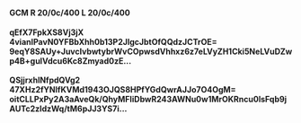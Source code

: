 #### GCM R 20/0c/400 L 20/0c/400
**qEfX7FpkXS8Vj3jX**<br/>**4vianIPavN0YFBbXhh0b13P2JlgcJbtOfQQdzJCTrOE=**<br/>**9eqY8SAUy+JuvcIvbwtybrWvCOpwsdVhhxz6z7eLVyZH1Cki5NeLVuDZwp4B+guIVdcu6Kc8Zmyad0zE...**<br/><br/>
**QSjjrxhlNfpdQVg2**<br/>**47XHz2fYNlfKVMd1943OJQS8HPfYGdQwrAJJo7O4OgM=**<br/>**oitCLLPxPy2A3aAveQk/QhyMFIiDbwR243AWNu0w1MrOKRncu0lsFqb9jAUTc2zIdzWq/tM6pJJ3YS7i...**